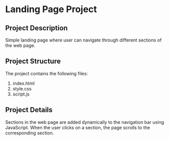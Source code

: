 # Landing Page Project

## Project Description

Simple landing page where user can navigate through different sections of the web page.  

## Project Structure

The project contains the following files:

1. index.html
2. style.css
3. script.js

## Project Details

Sections in the web page are added dynamically to the navigation bar using JavaScript.
When the user clicks on a section, the page scrolls to the corresponding section.
